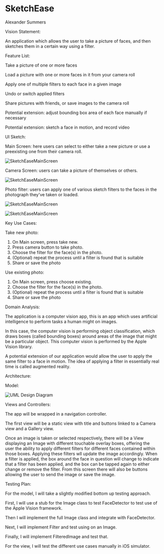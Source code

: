 # SketchEase
Alexander Summers

Vision Statement: 

An application which allows the user to take a picture of faces, and then sketches them in a certain way using a filter.

Feature List:

Take a picture of one or more faces

Load a picture with one or more faces in it from your camera roll

Apply one of multiple filters to each face in a given image

Undo or switch applied filters

Share pictures with friends, or save images to the camera roll

Potential extension: adjust bounding box area of each face manually if necessary

Potential extension: sketch a face in motion, and record video


UI Sketch:

Main Screen: here users can select to either take a new picture or use a preexisting one from their camera roll.

![SketchEaseMainScreen](SketchEaseMainScreen.jpg)

Camera Screen: users can take a picture of themselves or others.

![SketchEaseMainScreen](SketchEaseCameraScreen.jpg)

Photo filter: users can apply one of various sketch filters to the faces in the photograph they've taken or loaded.

![SketchEaseMainScreen](SketchEasePhotoFilter.jpg)

![SketchEaseMainScreen](SketchEasePhotoFilter2.jpg)


Key Use Cases:

Take new photo:

1. On Main screen, press take new.
2. Press camera button to take photo.
3. Choose the filter for the face(s) in the photo.
4. (Optional) repeat the process until a filter is found that is suitable
5. Share or save the photo

Use existing photo:

1. On Main screen, press choose existing.
2. Choose the filter for the face(s) in the photo.
3. (Optional) repeat the process until a filter is found that is suitable
5. Share or save the photo


Domain Analysis:

The application is a computer vision app, this is an app which uses artificial intelligence to perform tasks a human might on images. 

In this case, the computer vision is performing object classification, which draws boxes (called bounding boxes) around areas of the image that might be a particular object. This computer vision is performed by the Apple Vision library.

A potential extension of our application would allow the user to apply the same filter to a face in motion. The idea of applying a filter in essentially real time is called augmented reality. 

Architecture:

Model:

![UML Design Diagram](SketchEaseUML.png)


Views and Controllers:

The app will be wrapped in a navigation controller. 

The first view will be a static view with title and buttons linked to a Camera view and a Gallery view.

Once an image is taken or selected respectively, there will be a View displaying an Image with different touchable overlay boxes, offering the user the ability to apply different filters for different faces contained within those boxes. Applying these filters wll update the image accordingly. When a filter is applied, the box around the face in question will change to indicate that a filter has been applied, and the box can be tapped again to either change or remove the filter. From this screen there will also be buttons allowing the user to send the image or save the image.

Testing Plan:

For the model, I will take a slightly modified bottom up testing approach. 

First, I will use a stub for the Image class to test FaceDetector to test use of the Apple Vision framework. 

Then I will implement the full Image class and integrate with FaceDetector.

Next, I will implement Filter and test using on an Image.

Finally, I will implement FilteredImage and test that.

For the view, I will test the different use cases manually in iOS simulator.
